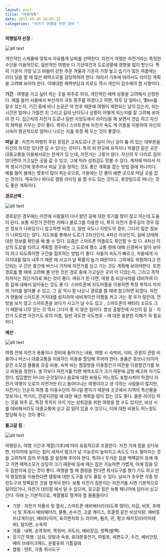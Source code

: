 ```yaml
---
layout: post
title: "여행계획"
date: 2015-05-30 20:05:32
categories: "자전거 여행을 위한 준비 "
---
```


**여행일자 선정** :

![alt text](http://postfiles14.naver.net/20130817_61/hoseoblog_1376729822897PaXM6_JPEG/smashingmagazine_com_20130816_163900.jpg?type=w1)

개인적인 스케쥴에 맞춰서 자유롭게 날짜를 선택한다.
자전거 여행은 자전거라는 특정한 수단을 이용하므로, 일반적인 여행보
다 기상여건과 도로상황에 영향을 많이 받는다. 특히 기온이 가장 낮고 
바람이 강한 추운 겨울과 기온이 가장 높고 습기가 많은 여름에는 라이
딩을 할 때 많은 체력소모를 감당하여야 한다. 따라서 기후에 따라서도 
라이딩 계획을 고려해 보아야 한다. 이에대한 체력부담과 피로도 역시 
개인이 감수해야 할 사항이다.

**기간** : 여행을 가고 싶어 하는 곳을 위주로 하되, 개인적인 체력 상황을 
고려해서 선정한다. 예를 들어 서울에서 부산까지 국토 종주를 하겠다고 
하면, 하루 당 얼마나, 몇km를 갈수 있는지, 기간 중에 비나 눈같은 악
천후 때문에 여행이 제한되는 날이 있는지, 쉬는 시간은 얼마나 가질껀
지 그리고 길의 난이도나 상황이 어떻게 되는지를 잘 고려해 보아야 한
다. 집근처의 자전거 도로나 일반 지방도에서 라이딩을 해 보면서 연습
하고 자신의 체력을 키우는 것이 좋다. 특히나 스마트폰에 자전거 속도
계 어플을 이용하여 자신의 시속이 평균적으로 얼마나 나오는 지를 측정
해 두는 것이 좋겠다.

**떠날 곳** : 자전거 여행의 주된 장점은 고속도로나 큰 길이 아닌 길이 뚫
려 있는 대부분을 자신의 의지만 있다면 갈 수 있다는 것이다. 특히 외
딴곳에 유적지나 박물관 같은 곳은 대중교통을 이용해서로는 한계가 있
는데, 자전거는 그렇지 않다. 자신의 두 다리로 길이 있다면야 가고싶은 
곳을 갈 수 있고, 그에 따라 성취감도 맛볼 수 있다. 계저에 따라서 지
역 행사기간에 맞추어서 떠날 곳을 정하는 것도 좋은 계획을 잡는 방법 
중에 하나이다. 예를 들어 봄에는 벛꽃이 많이 피는곳으로, 가을에는 단
풍이 예쁜 곳으로 떠날 곳을 잡는 것이다. 계곡이나 바다로 캠핑 라이딩
을 할 수도 있는 것이고, 휴양림으로 떠나는 것도 좋은 계획이다.

**경로선택** : 

![alt text](http://cafeptthumb1.phinf.naver.net/20120309_266/8291yk_1331263047935LpsAw_JPEG/DK028-1.jpg?type=w740)

경로같은 경우에는 이전에 사람들이 다녀 왔던 길에 대한 후기를 많이 
참고 하는데 도움이 된다. 보통 자전거 관련한 카페나 블로그를 이용한
다, 특히 자전거 종주길의 경우 많은 정보가 나와있으니 참고하면 되겠
고, 일반 국도나 지방도의 경우, 그다지 많은 정보가 나와있지는 않다. 
지도뷰를 통해서 도로가 2차선인지, 4차선 이상인지, 길에 상태에 대한 
정보를 확인을 해 볼 수 있다. 요즘은 스마트폰 어플로도 확인할 수 있
다. 4차선 이상의 도로를 타려고 계획할 경우에는 그 도로에 평소 교통
량에 대해 신경써서 알아 보아야 하고 되도록이면 구간을 점프하는 방법
이 좋다. 차들의 속도가 빠르고, 차들에게 사각지대를 많이 내주기 때문
에 사고가 날 확률이 높기 때문이다. 그외에도 위험하다고 판단되는 구
간은 중간에 버스나 기차에 자전거를 싣고 가는 것도 계획해 보아야한다.
또한 경로를 짤 때에 고려해 볼 만한 것은 경로 중에 가고싶은 곳이 어
디있는지, 그리고 목적지까지는 최단거리로 짜는 것이 좋다. 여유가 된
다면, 여행 중 비상사태를 대비하여 다른 길에 대해서 알아놓는 것도 좋
다. 스마트폰에 지도어플을 이용하면 특정 목적지 까지의 거리를 알아볼 
수 있고, 그 길 역시 잘 나오니 경로를 짤 때에 참고하면 되겠다. 자전
거 핸들에 스마트폰 거치대를 설치하여 네비게이션 어플을 켜고 가는 경
우가 많은데, 전방을 보지 않고 스마트폰을 보다가 사고가 날 수도 있고
, 스마트폰의 배터리 소모도 크기 때문에 너무 믿는 것 역시 그다지 좋
지 않은 일이다. 항상 출발전에 자신이 갈 길 - 자전거 도로면 자전거도
로의 이름, 일반 국도면 국도번호 - 에 대한 충분한 이해가 꼭 필요하다.

**예산** : 

![alt text](http://postfiles14.naver.net/20130519_125/imlady01_1368975040646f1NW6_PNG/B5BFC0FC2.png?type=w3)

 여행 전에 자전거 용품이나 장비에 들어가는 내용, 여행 시 숙박비, 
식비, 관광지 관람 비용이나 버스나 대중교통을 이용하는 비용을 할당해 
주어야 한다. 용품은 튜브나 타이어같은 소모성 물품을 갖출 비용, 숙박
비는 찜질방을 이용할건가 여관을 이용할건가를 보고 비용을 정한다. 생
각보다 자전거를 타면 체력소모가 크기 때문에 금방 배고파 지기도 한다.
 밥값뿐만 아니라 군것질이나 음료에 대한 비용도 어느정도 포함시켜야 
하겠다.자전거 여행이 오로지 자전거만 타고 돌아다니는 여행이라고 생
각하는 사람들이 많지만, 자전거는 단순히 여행 중 이동수단의 하나일 
뿐이기 때문에 곳곳에서 지역의 특산물을 맛보거나, 먹거리, 관광지관람
에 대한 예산 계획을 많이 잡는 것도 좋다. 물론 라이딩 하는 것을 위주
로, 특정 목적지 까지 가는 성취감을 위한 여행을 할 수도 있지만, 비상
시를 대비해서라도 대중교통에 싣고 갈 일이 있을 수 있으니, 이에 대한 
비용도 어느정도 할당해 두는 것이 좋다. 

**들고갈 짐** :

![alt text](http://postfiles5.naver.net/20150329_116/jsiis_1427564949171rYCXI_JPEG/7.jpg?type=w3)

 여행장소, 여행 기간과 계절(기후)에 따라 유동적으로 조절한다. 자전
거에 짐을 싣다보면, 타이어에 실리는 힘이 세져서 펑크가 날 가능성이 
높아지고 속도도 다소 떨어지는 것을 고려하여 짐의 무게를 잘 설정해 
주어야 한다. 특히나 무거운 짐을 백팩같이 등에 매고 가면 체력소모가 
상당히 크기 때문에 등에 매는 짐은 가능하면 가볍게, 아예 짐을 모두 
짐받이에 싣는 것이 좋다. 여행을 할 때 캠핑을 한다면 취사도구를 챙기
기도 하고 만약 찜질방을 이용한다면 캠핑에 대한 도구를 모두 줄일 수 
있다. 날씨가 추우면 각종 방한도구과 핫팩같은 것을 챙겨야 한다. 보통 
자전거 짐받이는 자전거를 사면 기본적으로 달려있거나, 자전거 대리점
에서 달 수 있으며, 갖고갈 짐은 보통 페니어에 담아서 싣고 간다. 아래
는 기본적으로, 계절별로 챙겨야 할 물품들이다

- 기본 : 자전거 자물쇠 및 열쇠 , 스마트폰 예비배터리(되도록 많이), 
지갑, 비옷, 후레시 및 후레시 예비배터리, 물통, 손수건, 고글 케이스, 
초콜렛 같은 비상식량, 예비튜브(2개이상), 예비타이어, 육각렌치와 드
라이버, 펌프, 끈, 펑크 패치킷(타이어레버), 탈지면, 소독약
- 겨울 : 내복, 손목워머, 목워머, 귀도리, 예비장갑, 핫팩(발팩)
- 장기간 여행 : 담요, 양말과 속옷, 휴대폰충전기, 여벌옷, 세면도구, 
수건, 예비안장, 예비 브레이크패드, 윤활유와 기름걸레
- 캠핑 : 텐트, 각종 취사도구



